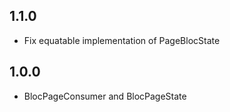 ## 1.1.0

- Fix equatable implementation of PageBlocState

## 1.0.0

- BlocPageConsumer and BlocPageState
